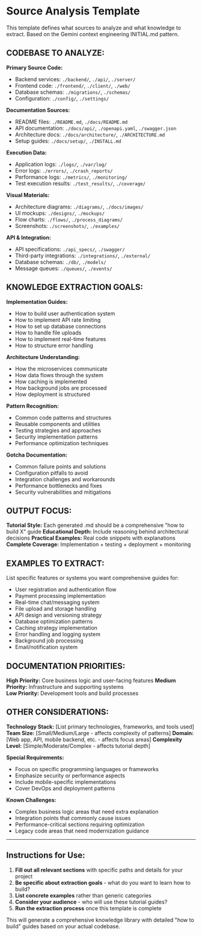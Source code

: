 # Source Analysis Template

This template defines what sources to analyze and what knowledge to extract. Based on the Gemini context engineering INITIAL.md pattern.

## CODEBASE TO ANALYZE:

**Primary Source Code:**
- Backend services: `./backend/`, `./api/`, `./server/`
- Frontend code: `./frontend/`, `./client/`, `./web/`
- Database schemas: `./migrations/`, `./schemas/`
- Configuration: `./config/`, `./settings/`

**Documentation Sources:**
- README files: `./README.md`, `./docs/README.md`
- API documentation: `./docs/api/`, `./openapi.yaml`, `./swagger.json`
- Architecture docs: `./docs/architecture/`, `./ARCHITECTURE.md`
- Setup guides: `./docs/setup/`, `./INSTALL.md`

**Execution Data:**
- Application logs: `./logs/`, `./var/log/`
- Error logs: `./errors/`, `./crash_reports/`
- Performance logs: `./metrics/`, `./monitoring/`
- Test execution results: `./test_results/`, `./coverage/`

**Visual Materials:**
- Architecture diagrams: `./diagrams/`, `./docs/images/`
- UI mockups: `./designs/`, `./mockups/`
- Flow charts: `./flows/`, `./process_diagrams/`
- Screenshots: `./screenshots/`, `./examples/`

**API & Integration:**
- API specifications: `./api_specs/`, `./swagger/`
- Third-party integrations: `./integrations/`, `./external/`
- Database schemas: `./db/`, `./models/`
- Message queues: `./queues/`, `./events/`

## KNOWLEDGE EXTRACTION GOALS:

**Implementation Guides:**
- How to build user authentication system
- How to implement API rate limiting
- How to set up database connections
- How to handle file uploads
- How to implement real-time features
- How to structure error handling

**Architecture Understanding:**
- How the microservices communicate
- How data flows through the system
- How caching is implemented
- How background jobs are processed
- How deployment is structured

**Pattern Recognition:**
- Common code patterns and structures
- Reusable components and utilities
- Testing strategies and approaches
- Security implementation patterns
- Performance optimization techniques

**Gotcha Documentation:**
- Common failure points and solutions
- Configuration pitfalls to avoid
- Integration challenges and workarounds
- Performance bottlenecks and fixes
- Security vulnerabilities and mitigations

## OUTPUT FOCUS:

**Tutorial Style:** Each generated .md should be a comprehensive "how to build X" guide
**Educational Depth:** Include reasoning behind architectural decisions
**Practical Examples:** Real code snippets with explanations
**Complete Coverage:** Implementation + testing + deployment + monitoring

## EXAMPLES TO EXTRACT:

List specific features or systems you want comprehensive guides for:

- User registration and authentication flow
- Payment processing implementation
- Real-time chat/messaging system
- File upload and storage handling
- API design and versioning strategy
- Database optimization patterns
- Caching strategy implementation
- Error handling and logging system
- Background job processing
- Email/notification system

## DOCUMENTATION PRIORITIES:

**High Priority:** Core business logic and user-facing features
**Medium Priority:** Infrastructure and supporting systems  
**Low Priority:** Development tools and build processes

## OTHER CONSIDERATIONS:

**Technology Stack:** [List primary technologies, frameworks, and tools used]
**Team Size:** [Small/Medium/Large - affects complexity of patterns]
**Domain:** [Web app, API, mobile backend, etc. - affects focus areas]
**Complexity Level:** [Simple/Moderate/Complex - affects tutorial depth]

**Special Requirements:**
- Focus on specific programming languages or frameworks
- Emphasize security or performance aspects
- Include mobile-specific implementations
- Cover DevOps and deployment patterns

**Known Challenges:**
- Complex business logic areas that need extra explanation
- Integration points that commonly cause issues
- Performance-critical sections requiring optimization
- Legacy code areas that need modernization guidance

---

## Instructions for Use:

1. **Fill out all relevant sections** with specific paths and details for your project
2. **Be specific about extraction goals** - what do you want to learn how to build?
3. **List concrete examples** rather than generic categories
4. **Consider your audience** - who will use these tutorial guides?
5. **Run the extraction process** once this template is complete

This will generate a comprehensive knowledge library with detailed "how to build" guides based on your actual codebase.
